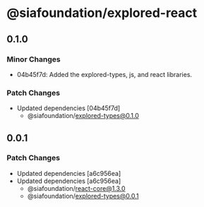 # @siafoundation/explored-react

## 0.1.0

### Minor Changes

- 04b45f7d: Added the explored-types, js, and react libraries.

### Patch Changes

- Updated dependencies [04b45f7d]
  - @siafoundation/explored-types@0.1.0

## 0.0.1

### Patch Changes

- Updated dependencies [a6c956ea]
- Updated dependencies [a6c956ea]
  - @siafoundation/react-core@1.3.0
  - @siafoundation/explored-types@0.0.1
